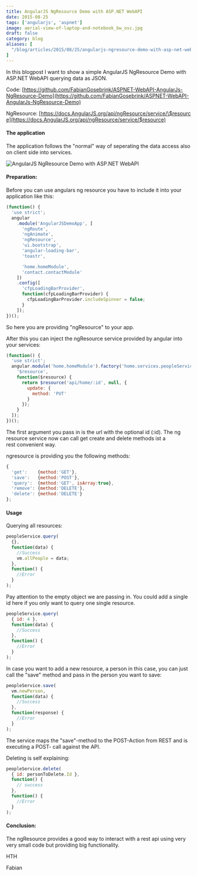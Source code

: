 ```yaml
---
title: AngularJS NgResource Demo with ASP.NET WebAPI
date: 2015-08-25
tags: ['angularjs', 'aspnet']
image: aerial-view-of-laptop-and-notebook_bw_osc.jpg
draft: false
category: blog
aliases: [
  "/blog/articles/2015/08/25/angularjs-ngresource-demo-with-asp-net-webapi/",
]
---
```


In this blogpost I want to show a simple AngularJS NgResource Demo with ASP.NET WebAPI querying data as JSON.

Code: [https://github.com/FabianGosebrink/ASPNET-WebAPI-AngularJs-NgResource-Demo](https://github.com/FabianGosebrink/ASPNET-WebAPI-AngularJs-NgResource-Demo)

NgResource: [https://docs.AngularJS.org/api/ngResource/service/\$resource](https://docs.AngularJS.org/api/ngResource/service/$resource)

#### The application

The application follows the "normal" way of seperating the data access also on client side into services.

![AngularJS NgResource Demo with ASP.NET WebAPI]({{site.baseurl}}assets/articles/wp-content/uploads/2015/08/folders.png)

#### Preparation:

Before you can use angulars ng resource you have to include it into your application like this:

```javascript
(function() {
  'use strict';
  angular
    .module('AngularJSDemoApp', [
      'ngRoute',
      'ngAnimate',
      'ngResource',
      'ui.bootstrap',
      'angular-loading-bar',
      'toastr',

      'home.homeModule',
      'contact.contactModule'
    ])
    .config([
      'cfpLoadingBarProvider',
      function(cfpLoadingBarProvider) {
        cfpLoadingBarProvider.includeSpinner = false;
      }
    ]);
})();
```

So here you are providing "ngResource" to your app.

After this you can inject the ngResource service provided by angular into your services:

```javascript
(function() {
  'use strict';
  angular.module('home.homeModule').factory('home.services.peopleService', [
    '$resource',
    function($resource) {
      return $resource('api/home/:id', null, {
        update: {
          method: 'PUT'
        }
      });
    }
  ]);
})();
```

The first argument you pass in is the url with the optional id (:id). The ng resource service now can call get create and delete methods ist a rest convenient way.

ngresource is providing you the following methods:

```javascript
{
  'get':    {method:'GET'},
  'save':   {method:'POST'},
  'query':  {method:'GET', isArray:true},
  'remove': {method:'DELETE'},
  'delete': {method:'DELETE'}
};
```

#### Usage

Querying all resources:

```javascript
peopleService.query(
  {},
  function(data) {
    //Success
    vm.allPeople = data;
  },
  function() {
    //Error
  }
);
```

Pay attention to the empty object we are passing in. You could add a single id here if you only want to query one single resource.

```javascript
peopleService.query(
  { id: 4 },
  function(data) {
    //Success
  },
  function() {
    //Error
  }
);
```

In case you want to add a new resource, a person in this case, you can just call the "save" method and pass in the person you want to save:

```javascript
peopleService.save(
  vm.newPerson,
  function(data) {
    //Success
  },
  function(response) {
    //Error
  }
);
```

The service maps the "save"-method to the POST-Action from REST and is executing a POST- call against the API.

Deleting is self explaining:

```javascript
peopleService.delete(
  { id: personToDelete.Id },
  function() {
    // success
  },
  function() {
    //Error
  }
);
```

#### Conclusion:

The ngResource provides a good way to interact with a rest api using very very small code but providing big functionality.

HTH

Fabian

